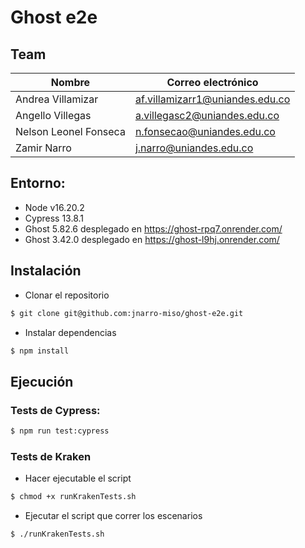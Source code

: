 # Ghost e2e

## Team

| Nombre | Correo electrónico |
| --- | ---|
| Andrea Villamizar | af.villamizarr1@uniandes.edu.co |
| Angello Villegas | a.villegasc2@uniandes.edu.co |
| Nelson Leonel Fonseca | n.fonsecao@uniandes.edu.co |
| Zamir Narro | j.narro@uniandes.edu.co |

## Entorno:
- Node v16.20.2
- Cypress 13.8.1
- Ghost 5.82.6 desplegado en https://ghost-rpq7.onrender.com/
- Ghost 3.42.0 desplegado en https://ghost-l9hj.onrender.com/

## Instalación

- Clonar el repositorio
```bash
$ git clone git@github.com:jnarro-miso/ghost-e2e.git
```

- Instalar dependencias
```bash
$ npm install
```

## Ejecución

### Tests de Cypress:
```bash
$ npm run test:cypress
```

### Tests de Kraken

- Hacer ejecutable el script
```bash
$ chmod +x runKrakenTests.sh
```

- Ejecutar el script que correr los escenarios
```bash
$ ./runKrakenTests.sh
```